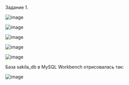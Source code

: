 Задание 1. 

![image](https://user-images.githubusercontent.com/31319996/234083785-996cb888-160b-4ba9-8786-ba6d25bae78c.png)

![image](https://user-images.githubusercontent.com/31319996/234085815-31f58616-f445-4b6e-9e63-026fbca340ce.png)

![image](https://user-images.githubusercontent.com/31319996/234086212-5891f9a0-39f7-4f58-b502-57c495a2ca0e.png)


![image](https://user-images.githubusercontent.com/31319996/234086719-58df1681-f341-4e10-8a3d-dd6ed1f5f60b.png)

![image](https://user-images.githubusercontent.com/31319996/234088908-43f53ba7-90d4-45b7-924d-50502dca081f.png)


База sakila_db в MySQL Workbench отрисовалась так:

![image](https://user-images.githubusercontent.com/31319996/234088272-158d2775-95c5-4c52-9460-9f1af0d491fc.png)

